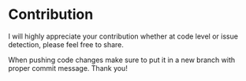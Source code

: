 # Contribution

I will highly appreciate your contribution whether at code level or issue detection, please feel free to share.

When pushing code changes make sure to put it in a new branch with proper commit message. Thank you!
